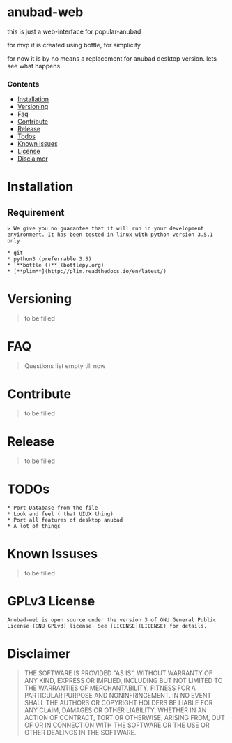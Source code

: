 # anubad-web
this is just a web-interface for popular-anubad

for mvp it is created using bottle, for simplicity

for now it is by no means a replacement for anubad desktop version.
lets see what happens.

### Contents
- [Installation](#installation)
- [Versioning](#versioning)
- [Faq](#faq)
- [Contribute](#contribute)
- [Release](#release)
- [Todos](#todos)
- [Known issues](#known-issues)
- [License](#gplv3-license)
- [Disclaimer](#disclaimer)

# Installation

## Requirement

    > We give you no guarantee that it will run in your development environment. It has been tested in linux with python version 3.5.1 only
    
    * git
    * python3 (preferrable 3.5)
    * [**bottle ()**](bottlepy.org)
    * [**plim**](http://plim.readthedocs.io/en/latest/)

# Versioning

> to be filled

# FAQ

> Questions list empty till now

# Contribute

> to be filled

# Release

> to be filled

# TODOs

    * Port Database from the file
    * Look and feel ( that UIUX thing)
    * Port all features of desktop anubad
    * A lot of things

# Known Issuses

> to be filled

# GPLv3 License
    
    Anubad-web is open source under the version 3 of GNU General Public License (GNU GPLv3) license. See [LICENSE](LICENSE) for details.

# Disclaimer

> THE SOFTWARE IS PROVIDED "AS IS", WITHOUT WARRANTY OF ANY KIND, EXPRESS OR IMPLIED, INCLUDING BUT NOT LIMITED TO THE WARRANTIES OF MERCHANTABILITY, FITNESS FOR A PARTICULAR PURPOSE AND NONINFRINGEMENT. IN NO EVENT SHALL THE AUTHORS OR COPYRIGHT HOLDERS BE LIABLE FOR ANY CLAIM, DAMAGES OR OTHER LIABILITY, WHETHER IN AN ACTION OF CONTRACT, TORT OR OTHERWISE, ARISING FROM, OUT OF OR IN CONNECTION WITH THE SOFTWARE OR THE USE OR OTHER DEALINGS IN THE SOFTWARE.
